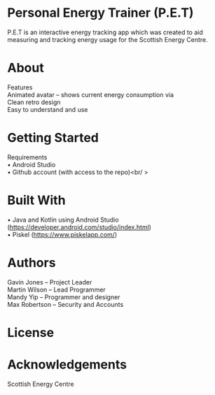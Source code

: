 # Personal Energy Trainer (P.E.T)
P.E.T is an interactive energy tracking app which was created to aid measuring and tracking energy usage for the Scottish Energy Centre.

# About
Features  
Animated avatar – shows current energy consumption via  
Clean retro design  
Easy to understand and use  

# Getting Started
Requirements  
• Android Studio<br />
• Github account (with access to the repo)<br/ >
<br />

# Built With
• Java and Kotlin using Android Studio  (https://developer.android.com/studio/index.html)<br />
• Piskel (https://www.piskelapp.com/)


# Authors
Gavin Jones – Project Leader <br />
Martin Wilson – Lead Programmer <br />
Mandy Yip – Programmer and designer <br />
Max Robertson – Security and Accounts <br />

# License

# Acknowledgements
Scottish Energy Centre
